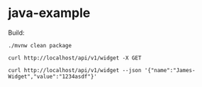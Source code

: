 # java-example

Build:

`./mvnw clean package`

`curl http://localhost/api/v1/widget -X GET`

`curl http://localhost/api/v1/widget --json '{"name":"James-Widget","value":"1234asdf"}'`